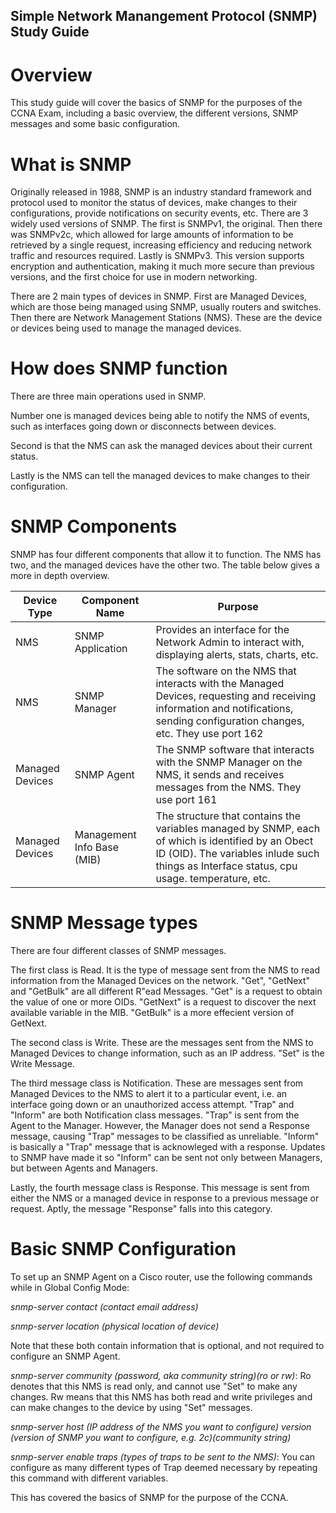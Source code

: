 ## Simple Network Manangement Protocol (SNMP) Study Guide

# Overview

This study guide will cover the basics of SNMP for the purposes of the CCNA Exam, including a basic overview, the different versions, SNMP messages and some basic configuration.

# What is SNMP

Originally released in 1988, SNMP is an industry standard framework and protocol used to monitor the status of devices, make changes to their configurations, provide notifications on security events, etc. There are 3 widely used versions of SNMP. The first is SNMPv1, the original. Then there was SNMPv2c, which allowed for large amounts of information to be retrieved by a single request, increasing efficiency and reducing network traffic and resources required. Lastly is SNMPv3. This version supports encryption and authentication, making it much more secure than previous versions, and the first choice for use in modern networking. 

There are 2 main types of devices in SNMP. First are Managed Devices, which are those being managed using SNMP, usually routers and switches. Then there are Network Management Stations (NMS). These are the device or devices being used to manage the managed devices.

# How does SNMP function

There are three main operations used in SNMP. 

Number one is managed devices being able to notify the NMS of events, such as interfaces going down or disconnects between devices. 

Second is that the NMS can ask the managed devices about their current status.

Lastly is the NMS can tell the managed devices to make changes to their configuration.

# SNMP Components

SNMP has four different components that allow it to function. The NMS has two, and the managed devices have the other two. The table below gives a more in depth overview.

| Device Type     | Component Name             | Purpose                                                                                                                                                                                         |
|-----------------|----------------------------|-------------------------------------------------------------------------------------------------------------------------------------------------------------------------------------------------|
| NMS             | SNMP Application           | Provides an interface for the Network Admin to interact with, displaying alerts, stats, charts, etc.                                                                                            |
| NMS             | SNMP Manager               | The software on the NMS that interacts with the Managed Devices, requesting and receiving information and notifications, sending configuration changes, etc. They use port 162                  |
| Managed Devices | SNMP Agent                 | The SNMP software that interacts with the SNMP Manager on the NMS, it sends and receives messages from the NMS. They use port 161                                                               |
| Managed Devices | Management Info Base (MIB) | The structure that contains the variables managed by SNMP, each of which is identified by an Obect ID (OID). The variables inlude such things as Interface status, cpu usage. temperature, etc. |

# SNMP Message types

There are four different classes of SNMP messages. 

The first class is Read. It is the type of message sent from the NMS to read information from the Managed Devices on the network. "Get", "GetNext" and "GetBulk" are all different R"ead Messages. "Get" is a request to obtain the value of one or more OIDs. "GetNext" is a request to discover the next available variable in the MIB. "GetBulk" is a more effecient version of GetNext.

The second class is Write. These are the messages sent from the NMS to Managed Devices to change information, such as an IP address. "Set" is the Write Message.

The third message class is Notification. These are messages sent from Managed Devices to the NMS to alert it to a particular event, i.e. an interface going down or an unauthorized access attempt. "Trap" and "Inform" are both Notification class messages. "Trap" is sent from the Agent to the Manager. However, the Manager does not send a Response message, causing "Trap" messages to be classified as unreliable.
"Inform" is basically a "Trap" message that is acknowleged with a response. Updates to SNMP have made it so "Inform" can be sent not only between Managers, but between Agents and Managers. 

Lastly, the fourth message class is Response. This message is sent from either the NMS or a managed device in response to a previous message or request. Aptly, the message "Response" falls into this category.

# Basic SNMP Configuration

To set up an SNMP Agent on a Cisco router, use the following commands while in Global Config Mode:

_snmp-server contact (contact email address)_

_snmp-server location (physical location of device)_

Note that these both contain information that is optional, and not required to configure an SNMP Agent.

_snmp-server community (password, aka community string)(ro or rw)_: Ro denotes that this NMS is read only, and cannot use "Set" to make any changes. Rw means that this NMS has both read and write privileges and can make changes to the device by using "Set" messages.

_snmp-server host (IP address of the NMS you want to configure) version (version of SNMP you want to configure, e.g. 2c)(community string)_

_snmp-server enable traps (types of traps to be sent to the NMS)_: You can configure as many different types of Trap deemed necessary by repeating this command with different variables.

This has covered the basics of SNMP for the purpose of the CCNA.
